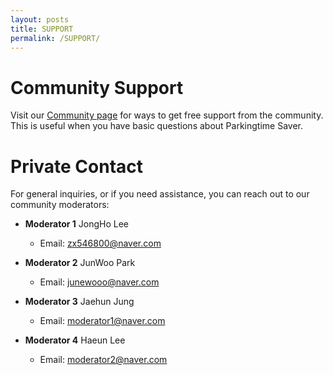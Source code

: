 ```yaml
---
layout: posts
title: SUPPORT
permalink: /SUPPORT/
---
```


# **Community Support**

Visit our [Community page](https://ssumday24.github.io/Parkingtimesaver-web/Community/) for ways to get free support from the community. 
This is useful when you have basic questions about Parkingtime Saver.

# **Private Contact**

For general inquiries, or if you need assistance, you can reach out to our community moderators:

- **Moderator 1**
    JongHo Lee
  - Email: [zx546800@naver.com](mailto:zx546800@naver.com)

- **Moderator 2**
    JunWoo Park
  - Email: [junewooo@naver.com](junewooo@naver.com)

- **Moderator 3**
    Jaehun Jung
  - Email: [moderator1@naver.com](mailto:moderator1@example.com)

- **Moderator 4**
    Haeun Lee
  - Email: [moderator2@naver.com](mailto:moderator2@example.com)






